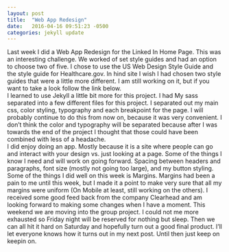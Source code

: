 ```yaml
---
layout: post
title:  "Web App Redesign"
date:   2016-04-16 09:51:23 -0500
categories: jekyll update
---
```

<div class="post_wrapper">
Last week I did a Web App Redesign for the Linked In Home Page. This was an interesting challenge. We worked of set style guides and had an option to choose two of five. I chose to use the US Web Design Style Guide and the style guide for Healthcare.gov. In hind site I wish I had chosen two style guides that were a little more different. I am still working on it, but if you want to take a look follow the link below.
<div></div>
I learned to use Jekyll a little bit more for this project. I had My sass separated into a few different files for this project. I separated out my main css, color styling, typography and each breakpoint for the page. I will probably continue to do this from now on, because it was very convenient. I don’t think the color and typography will be separated because after I was towards the end of the project I thought that those could have been combined with less of a headache.
<div></div>
I did enjoy doing an app. Mostly because it is a site where people can go and interact with your design vs. just looking at a page. Some of the things I know I need and will work on going forward. Spacing between headers and paragraphs, font size (mostly not going too large), and my button styling. Some of the things I did well on this week is Margins. Margins had been a pain to me until this week, but I made it a point to make very sure that all my margins were uniform (On Mobile at least, still working on the others). I received some good feed back from the company Clearhead and am looking forward to making some changes when I have a moment.
This weekend we are moving into the group project. I could not me more exhausted so Friday night will be reserved for nothing but sleep. Then we can all hit it hard on Saturday and hopefully turn out a good final product. I’ll let everyone knows how it turns out in my next post. Until then just keep on keepin on.
</div>